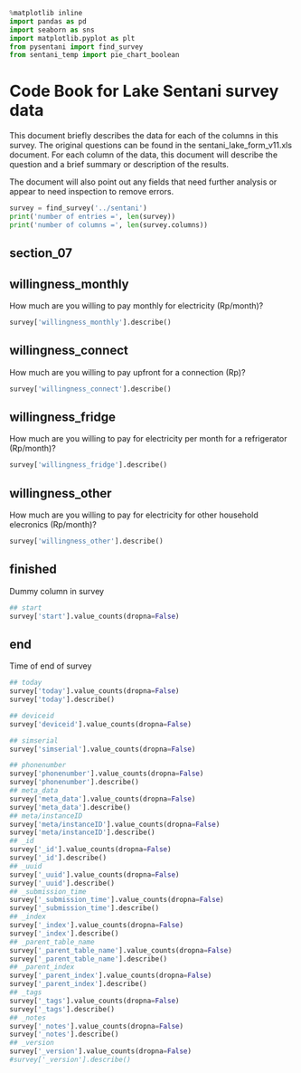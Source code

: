 ```python
%matplotlib inline
import pandas as pd
import seaborn as sns
import matplotlib.pyplot as plt
from pysentani import find_survey
from sentani_temp import pie_chart_boolean
```

# Code Book for Lake Sentani survey data

This document briefly describes the data for each of the columns in this survey.
The original questions can be found in the sentani_lake_form_v11.xls document.
For each column of the data, this document will describe the question and a
brief summary or description of the results.

The document will also point out any fields that need further analysis or appear
to need inspection to remove errors.

```python
survey = find_survey('../sentani')
print('number of entries =', len(survey))
print('number of columns =', len(survey.columns))
```

## section_07

## willingness_monthly
How much are you willing to pay monthly for electricity (Rp/month)?

```python
survey['willingness_monthly'].describe()
```

## willingness_connect
How much are you willing to pay upfront for a connection (Rp)?

```python
survey['willingness_connect'].describe()
```

## willingness_fridge
How much are you willing to pay for electricity per month for a refrigerator
(Rp/month)?

```python
survey['willingness_fridge'].describe()
```

## willingness_other
How much are you willing to pay for electricity for other household elecronics
(Rp/month)?

```python
survey['willingness_other'].describe()
```

## finished
Dummy column in survey

```python
## start
survey['start'].value_counts(dropna=False)
```

## end
Time of end of survey

```python
## today
survey['today'].value_counts(dropna=False)
survey['today'].describe()
```

```python
## deviceid
survey['deviceid'].value_counts(dropna=False)
```

```python
## simserial
survey['simserial'].value_counts(dropna=False)
```

```python
## phonenumber
survey['phonenumber'].value_counts(dropna=False)
survey['phonenumber'].describe()
## meta_data
survey['meta_data'].value_counts(dropna=False)
survey['meta_data'].describe()
## meta/instanceID
survey['meta/instanceID'].value_counts(dropna=False)
survey['meta/instanceID'].describe()
## _id
survey['_id'].value_counts(dropna=False)
survey['_id'].describe()
## _uuid
survey['_uuid'].value_counts(dropna=False)
survey['_uuid'].describe()
## _submission_time
survey['_submission_time'].value_counts(dropna=False)
survey['_submission_time'].describe()
## _index
survey['_index'].value_counts(dropna=False)
survey['_index'].describe()
## _parent_table_name
survey['_parent_table_name'].value_counts(dropna=False)
survey['_parent_table_name'].describe()
## _parent_index
survey['_parent_index'].value_counts(dropna=False)
survey['_parent_index'].describe()
## _tags
survey['_tags'].value_counts(dropna=False)
survey['_tags'].describe()
## _notes
survey['_notes'].value_counts(dropna=False)
survey['_notes'].describe()
## _version
survey['_version'].value_counts(dropna=False)
#survey['_version'].describe()
```
